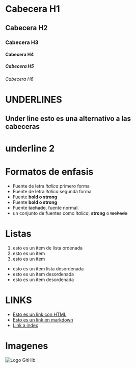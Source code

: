 # Cabecera H1
## Cabecera H2
### Cabecera H3
#### Cabecera H4
##### Cabecera H5
###### Cabecera H6

# UNDERLINES

Under line esto es una alternativo a las cabeceras 
-

underline 2
=

# Formatos de enfasis


- Fuente de letra *italica* primero forma
- Fuente de letra _italica_ segunda forma
- Fuente **bold o strong**
- Fuente __bold o strong__
- Fuente ~~tachado~~, fuente normal.
- un conjunto de fuentes como *italica*, **strong** o ~~tachado~~

# Listas

1. esto es un item de lista ordenada 
2. esto es un item
3. esto es un item
- esto es un item lista desordenada 
- esto es un item desordenada 
- esto es un item desordenada 

# LINKS

- <a href="http://www.google.com">Esto es un link con HTML</a>
- [Esto es un link en markdown](http://www.google.com)
- [Link a index](index.html)

# Imagenes

![Logo GitHib](https://cdn-icons-png.flaticon.com/512/25/25231.png)





